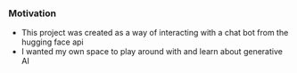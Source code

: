 ### Motivation

- This project was created as a way of interacting with a chat bot from the hugging face api
- I wanted my own space to play around with and learn about generative AI
